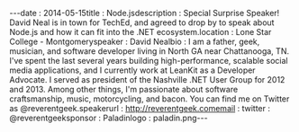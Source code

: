 ---﻿date : 2014-05-15title : Node.jsdescription : Special Surprise Speaker!  David Neal is in town for TechEd, and agreed to drop by to speak about Node.js and how it can fit into the .NET ecosystem.location : Lone Star College - Montgomeryspeaker : David Nealbio : I am a father, geek, musician, and software developer living in North GA near Chattanooga, TN. I've spent the last several years building high-performance, scalable social media applications, and I currently work at LeanKit as a Developer Advocate. I served as president of the Nashville .NET User Group for 2012 and 2013. Among other things, I'm passionate about software craftsmanship, music, motorcycling, and bacon. You can find me on Twitter as @reverentgeek.speakerurl : http://reverentgeek.comemail : twitter : @reverentgeeksponsor : Paladinlogo : paladin.png---